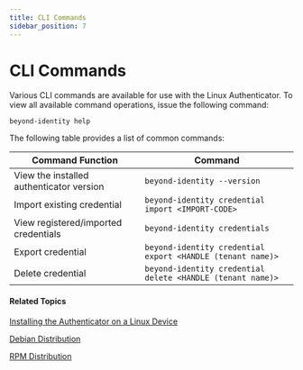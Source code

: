 ```yaml
---
title: CLI Commands
sidebar_position: 7
---
```

CLI Commands
============

Various CLI commands are available for use with the Linux Authenticator. To view all available command operations, issue the following command:

`beyond-identity help`

The following table provides a list of common commands:

| **Command Function** | **Command** |
|-----|------|
| View the installed authenticator version |`beyond-identity --version` |
| Import existing credential | `beyond-identity credential import <IMPORT-CODE>` |
| View registered/imported credentials | `beyond-identity credentials` |
| Export credential | `beyond-identity credential export <HANDLE (tenant name)>` |
| Delete credential | `beyond-identity credential delete <HANDLE (tenant name)>` |

#### Related Topics

[Installing the Authenticator on a Linux Device](/docs/secure-work/installation/installing-the-authenticator-on-a-linux-device)

[Debian Distribution](/docs/secure-work/installation/debian-distribution)

[RPM Distribution](/docs/secure-work/installation/rpm-distribution)
